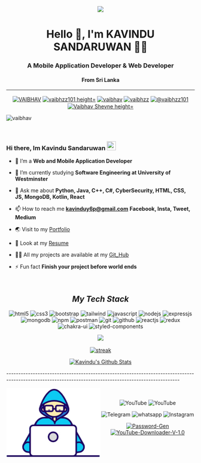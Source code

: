 <div align="center">
      <img src="https://media.giphy.com/media/M9gbBd9nbDrOTu1Mqx/giphy.gif" width="100" />
</div>   
   
<h1 align="center">Hello 👋, I'm KAVINDU SANDARUWAN 👨‍💻</h1>
<h3 align="center">A Mobile Application Developer & Web Developer</h3>
<h4 align='center' >From Sri Lanka</h4>
<hr>
<p align="center">
    <a href="https://www.linkedin.com" target="_blank"><img align="center"
             src="https://raw.githubusercontent.com/rahuldkjain/github-profile-readme-generator/master/src/images/icons/Social/linked-in-alt.svg"
            alt="VAIBHAV" height="30" width="40" /></a>
    <a href="https://www.instagram.com" target="_open"><img align="center"
            src="https://raw.githubusercontent.com/rahuldkjain/github-profile-readme-generator/master/src/images/icons/Social/instagram.svg"
            alt="vaibhzz101 height="30" width="40" /></a>
    <a href="https://twitter.com" target="blank"><img align="center"
            src="https://raw.githubusercontent.com/rahuldkjain/github-profile-readme-generator/master/src/images/icons/Social/twitter.svg"
            alt="vaibhav" height="30" width="40" /></a>
    <a href="https://www.facebook.com" target="blank"><img align="center"
            src="https://raw.githubusercontent.com/rahuldkjain/github-profile-readme-generator/master/src/images/icons/Social/facebook.svg"
            alt="vaibhzz" height="30" width="40" /></a>
    <a href="https://medium.com" target="blank"><img align="center"
            src="https://raw.githubusercontent.com/rahuldkjain/github-profile-readme-generator/master/src/images/icons/Social/medium.svg"
            alt="@vaibhzz101" height="30" width="40" /></a>
    <a href="https://www.youtube.com" target="blank"><img align="center"
            src="https://raw.githubusercontent.com/rahuldkjain/github-profile-readme-generator/master/src/images/icons/Social/youtube.svg"
            alt="Vaibhav Shevne height="30" width="40" /></a>

<p align="left"> <img src="https://komarev.com/ghpvc/?username=vaibhzz101&label=Profile%20views&color=0e75b6&style=flat"
                      alt="vaibhav" />
    </p>
    </br>

### Hi there, Im Kavindu Sandaruwan <img src="https://github.com/TheDudeThatCode/TheDudeThatCode/blob/master/Assets/Hi.gif" height="24px" width="24px">

- 🔭 I’m a **Web and Mobile Application Developer**

- 🌱 I’m currently studying **Software Engineering at University of Westminster**

- 💬 Ask me about **Python, Java, C++, C#, CyberSecurity, HTML, CSS, JS, MongoDB, Kotlin, React**

- 📫 How to reach me
 **kavinduy6p@gmail.com**
 **Facebook, Insta, Tweet, Medium**

- 🌏 Visit to my <a href="https://imkavindusandaruwan.github.io/Personal-Website-V2/">Portfolio</a>

- 📃 Look at my [Resume]() 

- 👨‍💻 All my projects are available at my [Git_Hub](https://github.com/ImKavinduSandaruwan)

- ⚡ Fun fact **Finish your project before world ends**


<br> 

<h2 align="center"><i>My Tech Stack</i></h2>

<p align="center">
    <img src="https://img.shields.io/badge/HTML5-E34F26?style=for-the-badge&logo=html5&logoColor=white" alt="html5" />
    <img src="https://img.shields.io/badge/CSS3-1572B6?style=for-the-badge&logo=css3&logoColor=white" alt="css3" />
    <img src="https://img.shields.io/badge/Bootstrap-563D7C?style=for-the-badge&logo=bootstrap&logoColor=white"
        alt="bootstrap" />
    <img src="https://img.shields.io/badge/Tailwind_CSS-38B2AC?style=for-the-badge&logo=tailwind-css&logoColor=white"
        alt="tailwind" />
    <img src="https://img.shields.io/badge/JavaScript-323330?style=for-the-badge&logo=javascript&logoColor=F7DF1E"
        alt="javascript" />
    <img src="https://img.shields.io/badge/Node.js-339933?style=for-the-badge&logo=nodedotjs&logoColor=white"
        alt="nodejs" />
    <img src="https://img.shields.io/badge/Express.js-000000?style=for-the-badge&logo=express&logoColor=white"
        alt="expressjs" />
    <img src="https://img.shields.io/badge/MongoDB-4EA94B?style=for-the-badge&logo=mongodb&logoColor=white"
        alt="mongodb" />
    <img src="https://img.shields.io/badge/npm-CB3837?style=for-the-badge&logo=npm&logoColor=white" alt="npm" />
    <img src="https://img.shields.io/badge/Postman-FF6C37?style=for-the-badge&logo=Postman&logoColor=white"
        alt="postman" />
    <img src="https://img.shields.io/badge/Git-f44d27?style=for-the-badge&logo=git&logoColor=white" alt="git" />
    <img src="https://img.shields.io/badge/GitHub-100000?style=for-the-badge&logo=github&logoColor=white"
        alt="github" />
    <img src="https://img.shields.io/badge/React-20232A?style=for-the-badge&logo=react&logoColor=61DAFB"
        alt="reactjs" />
    <img src="https://img.shields.io/badge/Redux-593D88?style=for-the-badge&logo=redux&logoColor=white" alt="redux" />
    <img src="https://img.shields.io/badge/Chakra%20UI-3bc7bd?style=for-the-badge&logo=chakraui&logoColor=white"
        alt="chakra-ui" />
    <img src="https://img.shields.io/badge/styled--components-DB7093?style=for-the-badge&logo=styled-components&logoColor=white"
        alt="styled-components" />
</p>
<p align="center"><img 
        src="https://github-readme-stats.vercel.app/api/top-langs?username=vaibhzz101&show_icons=true&locale=en&layout=compact&theme=react&hide_border=true&bg_color=0D1117"/></p>    
<p align="center">
    <a href="[https://github.com/ImKavinduSandaruwan](https://github.com/ImKavinduSandaruwan)">
        <img title=":fire: Get streak stats for your profile at git.io/streak-stats" alt="streak"
            src="https://github-readme-streak-stats.herokuapp.com/?user=ImKavinduSandaruwan&theme=black-ice&hide_border=true&stroke=0000&background=060A0CD0" />
    </a>
</p>
<p align="center">
    <a href="https://github.com/ImKavinduSandaruwan"><img alt="Kavindu's Github Stats"
            src="https://github-readme-stats.vercel.app/api?username=ImKavinduSandaruwan&show_icons=true&count_private=true&theme=react&hide_border=true&bg_color=0D1117" />
     </a>
</p>             

<p>------------------------------------------------------------------------------------------------------------------------------------------------------</p>
<img width="50%" align="left" src="Developer.gif">
<br>
<p align="center">
<img title="YouTube" src="https://img.shields.io/badge/ImKavindu-brightgreen?style=for-the-badge&logo=github"></a>
<img title="YouTube" src="https://img.shields.io/badge/YouTube-ImKavindu-red?style=for-the-badge&logo=Youtube"></a>
</p>

<p align="center">
<img title="Telegram" src="https://img.shields.io/badge/Telegram-black?style=for-the-badge&logo=Telegram"></a>
<img title="whatsapp" src="https://img.shields.io/badge/whatsapp-blue?style=for-the-badge&logo=whatsapp"></a>
<img title="Instagram" src="https://img.shields.io/badge/INSTAGRAM-purple?style=for-the-badge&logo=instagram"></a>
<p align="center">
<p align="center">
<a href="https://github.com/ImKavinduSandaruwan/Password-Gen"><img title="Password-Gen" src="https://github-readme-stats.vercel.app/api/pin/?username=ImKavinduSandaruwan&repo=Password-Gen&theme=radical"></a>
<a href="https://github.com/ImKavinduSandaruwan/YouTube-Downloader-V-1.0"><img title="YouTube-Downloader-V-1.0" src="https://github-readme-stats.vercel.app/api/pin/?username=ImKavinduSandaruwan&repo=YouTube-Downloader-V-1.0&theme=highcontrast"></a>
</p>


